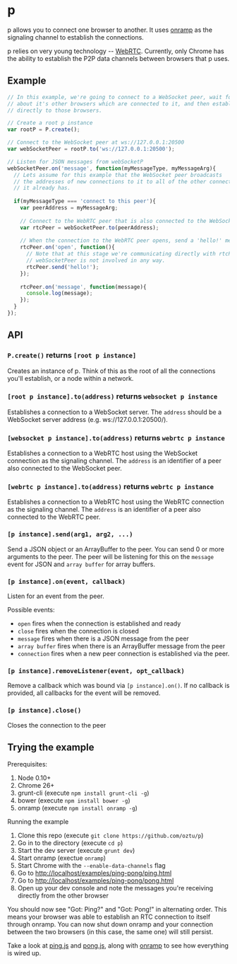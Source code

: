 # p

p allows you to connect one browser to another. It uses [onramp](https://github.com/oztu/onramp) as the signaling
channel to establish the connections.

p relies on very young technology -- [WebRTC](http://www.webrtc.org/). Currently, only Chrome has the 
ability to establish the P2P data channels between browsers that p uses.

## Example
```javascript
// In this example, we're going to connect to a WebSocket peer, wait for it to tell us
// about it's other browsers which are connected to it, and then establish connections
// directly to those browsers.

// Create a root p instance
var rootP = P.create();

// Connect to the WebSocket peer at ws://127.0.0.1:20500 
var webSocketPeer = rootP.to('ws://127.0.0.1:20500');

// Listen for JSON messages from webSocketP
webSocketPeer.on('message', function(myMessageType, myMessageArg){
  // Lets assume for this example that the WebSocket peer broadcasts
  // the addresses of new connections to it to all of the other connections
  // it already has.
 
  if(myMessageType === 'connect to this peer'){
    var peerAddress = myMessageArg;
    
    // Connect to the WebRTC peer that is also connected to the WebSocket peer
    var rtcPeer = webSocketPeer.to(peerAddress);
    
    // When the connection to the WebRTC peer opens, send a 'hello!' message.
    rtcPeer.on('open', function(){
      // Note that at this stage we're communicating directly with rtcPeer,
      // webSocketPeer is not involved in any way.
      rtcPeer.send('hello!');
    });
    
    rtcPeer.on('message', function(message){
      console.log(message);
    });
  }
});
```
## API

### `P.create()` returns `[root p instance]`
Creates an instance of p. Think of this as the root of all the connections you'll establish, or a node
within a network.

### `[root p instance].to(address)` returns `websocket p instance`
Establishes a connection to a WebSocket server. The `address` should be a WebSocket server address 
(e.g. ws://127.0.0.1:20500/).

### `[websocket p instance].to(address)` returns `webrtc p instance`
Establishes a connection to a WebRTC host using the WebSocket connection as the signaling channel.
The `address` is an identifier of a peer also connected to the WebSocket peer.

### `[webrtc p instance].to(address)` returns `webrtc p instance`
Establishes a connection to a WebRTC host using the WebRTC connection as the signaling channel.
The `address` is an identifier of a peer also connected to the WebRTC peer.

### `[p instance].send(arg1, arg2, ...)`
Send a JSON object or an ArrayBuffer to the peer. You can send 0 or more arguments to the peer.
The peer will be listening for this on the `message` event for JSON and `array buffer` for array buffers.

### `[p instance].on(event, callback)`
Listen for an event from the peer.

Possible events:

* `open` fires when the connection is established and ready
* `close` fires when the connection is closed
* `message` fires when there is a JSON message from the peer
* `array buffer` fires when there is an ArrayBuffer message from the peer
* `connection` fires when a new peer connection is established via the peer.

### `[p instance].removeListener(event, opt_callback)`
Remove a callback which was bound via `[p instance].on()`. If no callback is provided, all callbacks
for the event will be removed.

### `[p instance].close()`
Closes the connection to the peer

## Trying the example

Prerequisites:

1. Node 0.10+
2. Chrome 26+
3. grunt-cli (execute `npm install grunt-cli -g`)
4. bower (execute `npm install bower -g`)
5. onramp (execute `npm install onramp -g`)

Running the example

1. Clone this repo (execute `git clone https://github.com/oztu/p`)
2. Go in to the directory (execute `cd p`)
3. Start the dev server (execute `grunt dev`)
4. Start onramp (exectue `onramp`)
5. Start Chrome with the `--enable-data-channels` flag
6. Go to [http://localhost/examples/ping-pong/ping.html](http://localhost/examples/ping-pong/ping.html)
7. Go to [http://localhost/examples/ping-pong/pong.html](http://localhost/examples/ping-pong/pong.html)
8. Open up your dev console and note the messages you're receiving directly from the other browser

You should now see "Got: Ping?" and "Got: Pong!" in alternating order. This means your browser was able to establish an
RTC connection to itself through onramp. You can now shut down onramp and your connection between the two browsers
(in this case, the same one) will still persist.

Take a look at [ping.js](https://github.com/oztu/p/blob/master/examples/ping-pong/ping.js) 
and [pong.js](https://github.com/oztu/p/blob/master/examples/ping-pong/pong.js), along with 
[onramp](https://github.com/oztu/onramp/blob/master/bin/onramp) to see how everything is wired up.

